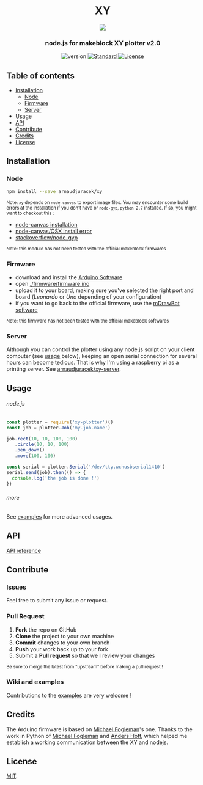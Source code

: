 
<h1 align="center">XY</h1>
<div align="center">
  <a href="http://www.makeblock.com/xy-plotter-robot-kit/">
    <img src="preview.png?raw=true">
  </a>
</div>
<h3 align="center">node.js for makeblock XY plotter v2.0</h3>
<div align="center">
  <!-- Version -->
  <img alt="version" src="https://img.shields.io/badge/version-2.12.0-orange.svg?style=flat-square"/>
  <!-- Standard -->
  <a href="http://standardjs.com/">
    <img src="https://img.shields.io/badge/code%20style-standard-brightgreen.svg?style=flat-square" alt="Standard" />
  </a>
  <!-- License -->
  <a href="https://raw.githubusercontent.com/arnaudjuracek/xy/master/LICENSE">
    <img src="https://img.shields.io/badge/license-MIT-blue.svg?style=flat-square" alt="License" />
  </a>
</div>

<!-- 
## Features
- [./firmware](https://github.com/arnaudjuracek/xy/tree/master/firmware) : custom Arduino firmware
  - boundaries defined by the plotter's limit switches
  - pen's servo auto-sleep to prevent wear-out
  - faster _home_ command
- [./lib](https://github.com/arnaudjuracek/xy/tree/master/lib) : node.js library
  - SVG support
  - [Processing-like API](https://processing.org/reference/) for 2D primitives (see [API](#api) below)
  - commands chaining for better readability -->

## Table of contents
- [Installation](#installation)
  - [Node](#node)
  - [Firmware](#firmware)
  - [Server](#server)
- [Usage](#usage)
- [API](#api)
- [Contribute](#contribute)
- [Credits](#credits)
- [License](#license)

## Installation

### Node
```sh
npm install --save arnaudjuracek/xy
```

<sup>Note: `xy` depends on `node-canvas` to export image files. You may encounter some build errors at the installation if you don't have or `node-gyp`, `python 2.7` installed. If so, you might want to checkout this : 
- [node-canvas installation](https://github.com/Automattic/node-canvas#installation)
- [node-canvas/OSX install error](https://github.com/Automattic/node-canvas/issues/737)
- [stackoverflow/node-gyp](https://stackoverflow.com/questions/21365714/nodejs-error-installing-with-npm/21366601#21366601)
</sup>

<sup>Note: this module has not been tested with the official makeblock firmwares</sup>



### Firmware
- download and install the [Arduino Software](https://www.arduino.cc/en/Main/Software)
- open [./firmware/firmware.ino](https://github.com/arnaudjuracek/xy/tree/master/firmware/firmware.ino)
- upload it to your board, making sure you've selected the right port and board (_Leonardo_ or _Uno_ depending of your configuration)
- if you want to go back to the official firmware, use the [mDrawBot software](https://github.com/Makeblock-official/mDrawBot)

<sup>Note: this firmware has not been tested with the official makeblock softwares</sup>

### Server
Although you can control the plotter using any node.js script on your client computer (see [usage](#with-a-nodejs-script) below), keeping an open serial connection for several hours can become tedious. That is why I'm using a raspberry pi as a printing server. See [arnaudjuracek/xy-server](https://github.com/arnaudjuracek/xy-server).

## Usage

###### node.js
```js
const plotter = require('xy-plotter')()
const job = plotter.Job('my-job-name')

job.rect(10, 10, 100, 100)
   .circle(10, 10, 100)
   .pen_down()
   .move(100, 100)

const serial = plotter.Serial('/dev/tty.wchusbserial1410')
serial.send(job).then(() => {
  console.log('the job is done !')
})
```

###### more
See [examples](https://github.com/arnaudjuracek/xy/wiki/Examples) for more advanced usages.

## API

[API reference](https://github.com/arnaudjuracek/xy/wiki/API-Reference)

## Contribute

### Issues 
Feel free to submit any issue or request.

### Pull Request
1. **Fork** the repo on GitHub
2. **Clone** the project to your own machine
3. **Commit** changes to your own branch
4. **Push** your work back up to your fork
5. Submit a **Pull request** so that we I review your changes

<sup>Be sure to merge the latest from "upstream" before making a pull request !</sup>

### Wiki and examples
Contributions to the [examples](https://github.com/arnaudjuracek/xy/wiki/Examples) are very welcome !



## Credits
The Arduino firmware is based on [Michael Fogleman](https://github.com/fogleman/xy)'s one. 
Thanks to the work in Python of [Michael Fogleman](https://github.com/fogleman/xy) and [Anders Hoff](https://github.com/inconvergent/), which helped me establish a working communication between the XY and nodejs.

## License

[MIT](https://tldrlegal.com/license/mit-license).
